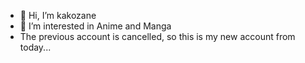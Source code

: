 - 👋 Hi, I’m kakozane
- 👀 I’m interested in Anime and Manga 
- The previous account is cancelled, so this is my new account from today...
